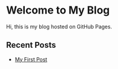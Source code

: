 # Welcome to My Blog
Hi, this is my blog hosted on GitHub Pages.

## Recent Posts
- [My First Post](_posts/2025-01-09-devops-roadmap.md)
